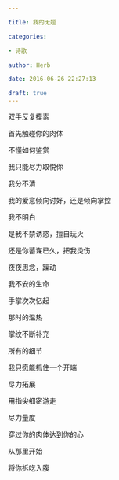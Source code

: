 ```yaml
---

title: 我的无题

categories:

- 诗歌

author: Herb

date: 2016-06-26 22:27:13

draft: true
---
```


双手反复摸索

首先触碰你的肉体

不懂如何鉴赏

我只能尽力取悦你



我分不清

我的爱意倾向讨好，还是倾向掌控

我不明白

是我不禁诱惑，擅自玩火

还是你蓄谋已久，把我烫伤



夜夜思念，躁动

我不安的生命



手掌次次忆起

那时的温热

掌纹不断补充

所有的细节



我只愿能抓住一个开端

尽力拓展

用指尖细密游走

尽力量度



穿过你的肉体达到你的心

从那里开始

将你拆吃入腹